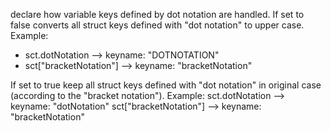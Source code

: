declare how variable keys defined by dot notation are handled.
If set to false converts all struct keys defined with "dot notation" to upper case.
Example:

- sct.dotNotation --> keyname: "DOTNOTATION"
- sct["bracketNotation"] --> keyname: "bracketNotation"

If set to true keep all struct keys defined with "dot notation" in original case (according to the "bracket notation").
Example:
sct.dotNotation --> keyname: "dotNotation"
sct["bracketNotation"] --> keyname: "bracketNotation"